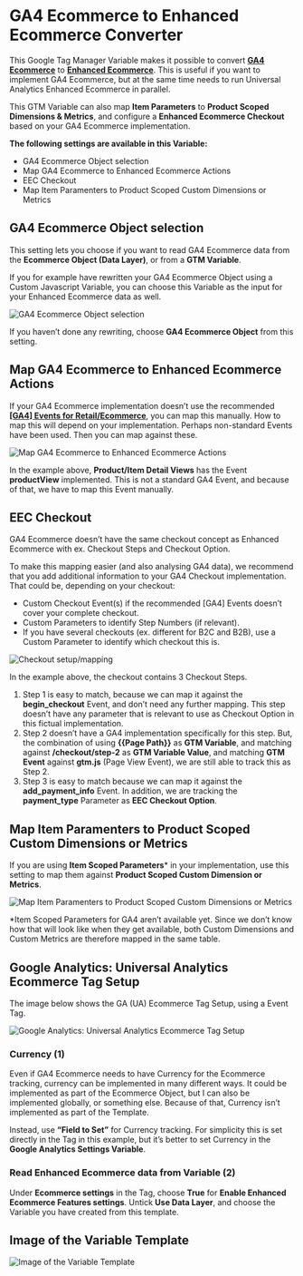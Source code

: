 # GA4 Ecommerce to Enhanced Ecommerce Converter
This Google Tag Manager Variable makes it possible to convert **[GA4 Ecommerce](https://developers.google.com/tag-manager/ecommerce-ga4)** to **[Enhanced Ecommerce](https://developers.google.com/tag-manager/enhanced-ecommerce)**. This is useful if you want to implement GA4 Ecommerce, but at the same time needs to run Universal Analytics Enhanced Ecommerce in parallel.

This GTM Variable can also map **Item Parameters** to **Product Scoped Dimensions & Metrics**, and configure a **Enhanced Ecommerce Checkout** based on your GA4 Ecommerce implementation.

**The following settings are available in this Variable:**
- GA4 Ecommerce Object selection
- Map GA4 Ecommerce to Enhanced Ecommerce Actions
- EEC Checkout
- Map Item Paramenters to Product Scoped Custom Dimensions or Metrics

## GA4 Ecommerce Object selection
This setting lets you choose if you want to read GA4 Ecommerce data from the **Ecommerce Object (Data Layer)**, or from a **GTM Variable**.

If you for example have rewritten your GA4 Ecommerce Object using a Custom Javascript Variable, you can choose this Variable as the input for your Enhanced Ecommerce data as well.

![GA4 Ecommerce Object selection](https://github.com/gtm-templates-knowit-experience/ga4-ecom-to-eec-converter/blob/main/images/ga4-ecom-object-selector.jpg)

If you haven’t done any rewriting, choose **GA4 Ecommerce Object** from this setting.

## Map GA4 Ecommerce to Enhanced Ecommerce Actions
If your GA4 Ecommerce implementation doesn’t use the recommended **[[GA4] Events for Retail/Ecommerce](https://support.google.com/analytics/answer/9268036)**, you can map this manually. How to map this will depend on your implementation. Perhaps non-standard Events have been used. Then you can map against these.

![Map GA4 Ecommerce to Enhanced Ecommerce Actions](https://github.com/gtm-templates-knowit-experience/ga4-ecom-to-eec-converter/blob/main/images/ga4-ecom-eec-actions-mapping.jpg)

In the example above, **Product/Item Detail Views** has the Event **productView** implemented. This is not a standard GA4 Event, and because of that, we have to map this Event manually.

## EEC Checkout
GA4 Ecommerce doesn’t have the same checkout concept as Enhanced Ecommerce with ex. Checkout Steps and Checkout Option.

To make this mapping easier (and also analysing GA4 data), we recommend that you add additional information to your GA4 Checkout implementation. That could be, depending on your checkout:
- Custom Checkout Event(s) if the recommended [GA4] Events doesn’t cover your complete checkout.
- Custom Parameters to identify Step Numbers (if relevant).
- If you have several checkouts (ex. different for B2C and B2B), use a Custom Parameter to identify which checkout this is.

![Checkout setup/mapping](https://github.com/gtm-templates-knowit-experience/ga4-ecom-to-eec-converter/blob/main/images/ga4-ecom-checkout-mapping.jpg)

In the example above, the checkout contains 3 Checkout Steps.
1. Step 1 is easy to match, because we can map it against the **begin_checkout** Event, and don’t need any further mapping. This step doesn’t have any parameter that is relevant to use as Checkout Option in this fictual implementation.
2. Step 2 doesn’t have a GA4 implementation specifically for this step. But, the combination of using **{{Page Path}}** as **GTM Variable**, and matching against **/checkout/step-2** as **GTM Variable Value**, and matching **GTM Event** against **gtm.js** (Page View Event), we are still able to track this as Step 2.
3. Step 3 is easy to match because we can map it against the **add_payment_info** Event. In addition, we are tracking the **payment_type** Parameter as **EEC Checkout Option**.

## Map Item Paramenters to Product Scoped Custom Dimensions or Metrics
If you are using **Item Scoped Parameters*** in your implementation, use this setting to map them against **Product Scoped Custom Dimension or Metrics**.

![Map Item Paramenters to Product Scoped Custom Dimensions or Metrics](https://github.com/gtm-templates-knowit-experience/ga4-ecom-to-eec-converter/blob/main/images/ga4-ecom-item-parameter-mapping.jpg)

*Item Scoped Parameters for GA4 aren’t available yet. Since we don’t know how that will look like when they get available, both Custom Dimensions and Custom Metrics are therefore mapped in the same table.

## Google Analytics: Universal Analytics Ecommerce Tag Setup
The image below shows the GA (UA) Ecommerce Tag Setup, using a Event Tag.

![Google Analytics: Universal Analytics Ecommerce Tag Setup](https://github.com/gtm-templates-knowit-experience/ga4-ecom-to-eec-converter/blob/main/images/ga-ua-tag-eec-setup.jpg)

### Currency (1)
Even if GA4 Ecommerce needs to have Currency for the Ecommerce tracking, currency can be implemented in many different ways. It could be implemented as part of the Ecommerce Object, but I can also be implemented globally, or something else. Because of that, Currency isn’t implemented as part of the Template.

Instead, use **“Field to Set”** for Currency tracking. For simplicity this is set directly in the Tag in this example, but it’s better to set Currency in the **Google Analytics Settings Variable**.

### Read Enhanced Ecommerce data from Variable (2)
Under **Ecommerce settings** in the Tag, choose **True** for **Enable Enhanced Ecommerce Features settings**. Untick **Use Data Layer**, and choose the Variable you have created from this template.

## Image of the Variable Template
![Image of the Variable Template](https://github.com/gtm-templates-knowit-experience/ga4-ecom-to-eec-converter/blob/main/images/ga4-ecom-to-enhanced-ecommerce-converter-variable.jpg)

